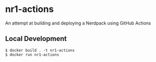 # nr1-actions
An attempt at building and deploying a Nerdpack using GitHub Actions

## Local Development

```
$ docker build . -t nr1-actions
$ docker run nr1-actions
```

